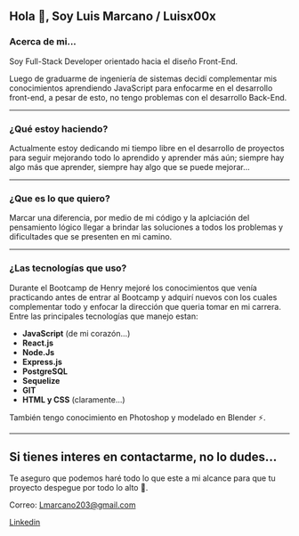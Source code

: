 ## Hola 👋, Soy Luis Marcano / Luisx00x

### Acerca de mi...

Soy Full-Stack Developer orientado hacia el diseño Front-End.

Luego de graduarme de ingeniería de sistemas decidí complementar mis conocimientos aprendiendo JavaScript para enfocarme en el desarrollo front-end, a pesar de esto, no tengo problemas con el desarrollo Back-End.

---

### ¿Qué estoy haciendo?

Actualmente estoy dedicando mi tiempo libre en el desarrollo de proyectos para seguir mejorando todo lo aprendido y aprender más aún; siempre hay algo más que aprender, siempre hay algo que se puede mejorar...

---

### ¿Que es lo que quiero?

Marcar una diferencia, por medio de mi código y la aplciación del pensamiento lógico llegar a brindar las soluciones a todos los problemas y dificultades que se presenten en mi camino.

---

### ¿Las tecnologías que uso?

Durante el Bootcamp de Henry mejoré los conocimientos que venía practicando antes de entrar al Bootcamp y adquirí nuevos con los cuales complementar todo y enfocar la dirección que queria tomar en mi carrera. Entre las principales tecnologías que manejo estan:

  - **JavaScript** (de mi corazón...)
  - **React.js**
  - **Node.Js**
  - **Express.js**
  - **PostgreSQL**
  - **Sequelize**
  - **GIT**
  - **HTML y CSS** (claramente...)
  
  También tengo conocimiento en Photoshop y modelado en Blender ⚡.
 
---

  ## Si tienes interes en contactarme, no lo dudes...
  
  Te aseguro que podemos haré todo lo que este a mi alcance para que tu proyecto despegue por todo lo alto 🚀.
  
  Correo: Lmarcano203@gmail.com
  
  [Linkedin](https://linkedin.com/in/luis-alexander-marcano-mundarain-a854421a3)

<!--
**Luisx00x/Luisx00x** is a ✨ _special_ ✨ repository because its `README.md` (this file) appears on your GitHub profile.

Here are some ideas to get you started:

- 🔭 I’m currently working on ...
- 🌱 I’m currently learning ...
- 👯 I’m looking to collaborate on ...
- 🤔 I’m looking for help with ...
- 💬 Ask me about ...
- 📫 How to reach me: ...
- 😄 Pronouns: ...
- ⚡ Fun fact: ...
-->
